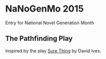 # NaNoGenMo 2015

Entry for National Novel Generation Month

## The Pathfinding Play

Inspired by the play [Sure Thing](https://en.wikipedia.org/wiki/Sure_Thing_(play)) by David Ives.